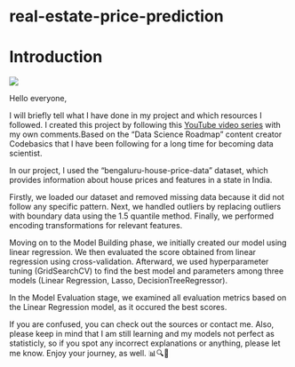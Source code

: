 # real-estate-price-prediction

# Introduction
![](https://media.istockphoto.com/id/1400262642/tr/vekt%C3%B6r/print.jpg?s=612x612&w=0&k=20&c=5P5e9dUYMibp5TsbdA4lJ3Q7mC_bK2IWQxnu7sON8Jw=)

Hello everyone,

I will briefly tell what I have done in my project and which resources I followed. I created this project by following this [YouTube video series](https://youtube.com/playlist?list=PLeo1K3hjS3uu7clOTtwsp94PcHbzqpAdg&si=VgwePgdyLbC6I4VC) with my own comments.Based on the “Data Science Roadmap” content creator Codebasics that I have been following for a long time for becoming data scientist.

In our project, I used the “bengaluru-house-price-data” dataset, which provides information about house prices and features in a state in India.

Firstly, we loaded our dataset and removed missing data because it did not follow any specific pattern. Next, we handled outliers by replacing outliers with boundary data using the 1.5 quantile method. Finally, we performed encoding transformations for relevant features.

Moving on to the Model Building phase, we initially created our model using linear regression. We then evaluated the score obtained from linear regression using cross-validation. Afterward, we used hyperparameter tuning (GridSearchCV) to find the best model and parameters among three models (Linear Regression, Lasso, DecisionTreeRegressor).

In the Model Evaluation stage, we examined all evaluation metrics based on the Linear Regression model, as it occured the best scores.


If you are confused, you can check out the sources or contact me. Also, please keep in mind that I am still learning and my models not perfect as statisticly, so if you spot any incorrect explanations or anything, please let me know. Enjoy your journey, as well. 📊🔍🤖
